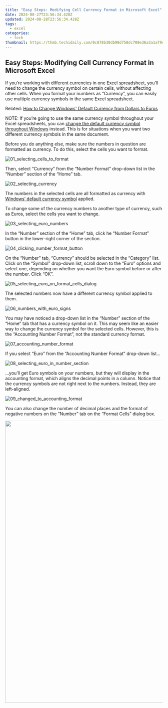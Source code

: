 ```yaml
---
title: "Easy Steps: Modifying Cell Currency Format in Microsoft Excel"
date: 2024-08-27T23:56:34.428Z
updated: 2024-08-28T23:56:34.428Z
tags:
  - excel
categories:
  - tech
thumbnail: https://thmb.techidaily.com/0c878b30db98d758dc708e36a3a1a79c906ed9e88e0726b5c47115417927372d.jpg
---
```


## Easy Steps: Modifying Cell Currency Format in Microsoft Excel

If you’re working with different currencies in one Excel spreadsheet, you’ll need to change the currency symbol on certain cells, without affecting other cells. When you format your numbers as “Currency”, you can easily use multiple currency symbols in the same Excel spreadsheet.

Related: [How to Change Windows' Default Currency from Dollars to Euros](https://extra-resources.techidaily.com/techniques-to-twist-and-turn-pictures/) 

 NOTE: If you’re going to use the same currency symbol throughout your Excel spreadsheets, you can [change the default currency symbol throughout Windows](https://extra-resources.techidaily.com/techniques-to-twist-and-turn-pictures/) instead. This is for situations when you want two different currency symbols in the same document.

 Before you do anything else, make sure the numbers in question are formatted as currency. To do this, select the cells you want to format.

![01_selecting_cells_to_format](https://static1.howtogeekimages.com/wordpress/wp-content/uploads/2016/01/01_selecting_cells_to_format.png) 

 Then, select “Currency” from the “Number Format” drop-down list in the “Number” section of the “Home” tab.

![02_selecting_currency](https://static1.howtogeekimages.com/wordpress/wp-content/uploads/2016/01/02_selecting_currency.png) 

 The numbers in the selected cells are all formatted as currency with [Windows’ default currency symbol](https://extra-resources.techidaily.com/techniques-to-twist-and-turn-pictures/) applied.

 To change some of the currency numbers to another type of currency, such as Euros, select the cells you want to change.

![03_selecting_euro_numbers](https://static1.howtogeekimages.com/wordpress/wp-content/uploads/2016/01/03_selecting_euro_numbers.png) 

 In the “Number” section of the “Home” tab, click he “Number Format” button in the lower-right corner of the section.

![04_clicking_number_format_button](https://static1.howtogeekimages.com/wordpress/wp-content/uploads/2016/01/04_clicking_number_format_button.png) 

 On the “Number” tab, “Currency” should be selected in the “Category” list. Click on the “Symbol” drop-down list, scroll down to the “Euro” options and select one, depending on whether you want the Euro symbol before or after the number. Click “OK”.

![05_selecting_euro_on_format_cells_dialog](https://static1.howtogeekimages.com/wordpress/wp-content/uploads/2016/01/05_selecting_euro_on_format_cells_dialog.png) 

 The selected numbers now have a different currency symbol applied to them.

![06_numbers_with_euro_signs](https://static1.howtogeekimages.com/wordpress/wp-content/uploads/2016/01/06_numbers_with_euro_signs.png) 

 You may have noticed a drop-down list in the “Number” section of the “Home” tab that has a currency symbol on it. This may seem like an easier way to change the currency symbol for the selected cells. However, this is the “Accounting Number Format”, not the standard currency format.

![07_accounting_number_format](https://static1.howtogeekimages.com/wordpress/wp-content/uploads/2016/01/07_accounting_number_format.png) 

 If you select “Euro” from the “Accounting Number Format” drop-down list…

![08_selecting_euro_in_number_section](https://static1.howtogeekimages.com/wordpress/wp-content/uploads/2016/01/08_selecting_euro_in_number_section.png) 

 …you’ll get Euro symbols on your numbers, but they will display in the accounting format, which aligns the decimal points in a column. Notice that the currency symbols are not right next to the numbers. Instead, they are left-aligned.

![09_changed_to_accounting_format](https://static1.howtogeekimages.com/wordpress/wp-content/uploads/2016/01/09_changed_to_accounting_format.png) 

 You can also change the number of decimal places and the format of negative numbers on the “Number” tab on the “Format Cells” dialog box.

<ins class="adsbygoogle"
     style="display:block"
     data-ad-format="autorelaxed"
     data-ad-client="ca-pub-7571918770474297"
     data-ad-slot="1223367746"></ins>



<ins class="adsbygoogle"
     style="display:block"
     data-ad-client="ca-pub-7571918770474297"
     data-ad-slot="8358498916"
     data-ad-format="auto"
     data-full-width-responsive="true"></ins>



<!-- affiliate ads begin -->
<a href="https://tinyland.pxf.io/c/5597632/1793214/19135" target="_top" id="1793214"><img src="//a.impactradius-go.com/display-ad/19135-1793214" border="0" alt="" width="900" height="900"/></a><img height="0" width="0" src="https://imp.pxf.io/i/5597632/1793214/19135" style="position:absolute;visibility:hidden;" border="0" />
<!-- affiliate ads end -->